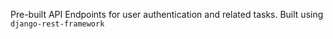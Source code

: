 
Pre-built API Endpoints for user authentication and related tasks.
Built using `django-rest-framework`
